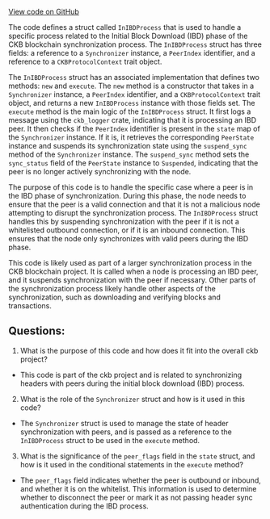 [View code on GitHub](https://github.com/nervosnetwork/ckb/blob/develop/sync/src/synchronizer/in_ibd_process.rs)

The code defines a struct called `InIBDProcess` that is used to handle a specific process related to the Initial Block Download (IBD) phase of the CKB blockchain synchronization process. The `InIBDProcess` struct has three fields: a reference to a `Synchronizer` instance, a `PeerIndex` identifier, and a reference to a `CKBProtocolContext` trait object.

The `InIBDProcess` struct has an associated implementation that defines two methods: `new` and `execute`. The `new` method is a constructor that takes in a `Synchronizer` instance, a `PeerIndex` identifier, and a `CKBProtocolContext` trait object, and returns a new `InIBDProcess` instance with those fields set. The `execute` method is the main logic of the `InIBDProcess` struct. It first logs a message using the `ckb_logger` crate, indicating that it is processing an IBD peer. It then checks if the `PeerIndex` identifier is present in the `state` map of the `Synchronizer` instance. If it is, it retrieves the corresponding `PeerState` instance and suspends its synchronization state using the `suspend_sync` method of the `Synchronizer` instance. The `suspend_sync` method sets the `sync_status` field of the `PeerState` instance to `Suspended`, indicating that the peer is no longer actively synchronizing with the node.

The purpose of this code is to handle the specific case where a peer is in the IBD phase of synchronization. During this phase, the node needs to ensure that the peer is a valid connection and that it is not a malicious node attempting to disrupt the synchronization process. The `InIBDProcess` struct handles this by suspending synchronization with the peer if it is not a whitelisted outbound connection, or if it is an inbound connection. This ensures that the node only synchronizes with valid peers during the IBD phase.

This code is likely used as part of a larger synchronization process in the CKB blockchain project. It is called when a node is processing an IBD peer, and it suspends synchronization with the peer if necessary. Other parts of the synchronization process likely handle other aspects of the synchronization, such as downloading and verifying blocks and transactions.
## Questions:
 1. What is the purpose of this code and how does it fit into the overall ckb project?
- This code is part of the ckb project and is related to synchronizing headers with peers during the initial block download (IBD) process.
2. What is the role of the `Synchronizer` struct and how is it used in this code?
- The `Synchronizer` struct is used to manage the state of header synchronization with peers, and is passed as a reference to the `InIBDProcess` struct to be used in the `execute` method.
3. What is the significance of the `peer_flags` field in the `state` struct, and how is it used in the conditional statements in the `execute` method?
- The `peer_flags` field indicates whether the peer is outbound or inbound, and whether it is on the whitelist. This information is used to determine whether to disconnect the peer or mark it as not passing header sync authentication during the IBD process.
